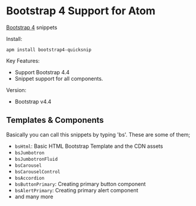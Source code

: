 # Bootstrap 4 Support for Atom

[Bootstrap 4][1] snippets

Install:
```ssh
apm install bootstrap4-quicksnip
```

Key Features:

  - Support Bootstrap 4.4
  - Snippet support for all components.

Version:

  - Bootstrap v4.4

## Templates &amp; Components

Basically you can call this snippets by typing 'bs'.
These are some of them;

  - `bsHtml`: Basic HTML Bootstrap Template and the CDN assets
  - `bsJumbotron`
  - `bsJumbotronFluid`
  - `bsCarousel`
  - `bsCarouselControl`
  - `bsAccordion`
  - `bsButtonPrimary`: Creating primary button component
  - `bsAlertPrimary`: Creating primary alert component
  - and many more



[1]: https://getbootstrap.com/
